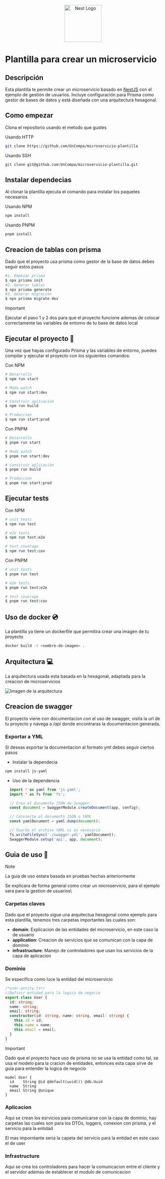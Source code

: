 <p align="center">
  <a href="http://nestjs.com/" target="blank"><img src="https://nestjs.com/img/logo-small.svg" width="120" alt="Nest Logo" /></a>
</p>

# Plantilla para crear un microservicio

## Descripción

Esta plantilla te permite crear un microservicio basado en [NestJS](https://nestjs.com/) con el ejemplo de gestión de usuarios. Incluye configuración para Prisma como gestor de bases de datos y está diseñada con una arquitectura hexagonal.

## Como empezar

Clona el repositorio usando el metodo que gustes

Usando HTTP

```bash
git clone https://github.com/UnCompa/microservicio-plantilla
```

Usando SSH

```bash
git clone git@github.com:UnCompa/microservicio-plantilla.git
```

## Instalar dependecias

Al clonar la plantilla ejecuta el comando para instalar los paquetes necesarios

Usando NPM

```bash
npm install
```

Usando PNPM

```bash
pnpm install
```

## Creacion de tablas con prisma

Dado que el proyecto usa prisma como gestor de la base de datos debes seguir estos pasos

```bash
#1. Empezar prisma
$ npx prisma init
#2. Generar tablas
$ npx prisma generate
#3. Generar migracion
$ npx prisma migrate dev
```

> [!IMPORTANT]
> Ejecutar el paso 1 y 2 dos para que el proyecto funcione ademas de colocar correctamente las variables de entorno de tu base de datos local

## Ejecutar el proyecto 🚀

Una vez que hayas configurado Prisma y las variables de entorno, puedes compilar y ejecutar el proyecto con los siguientes comandos:

Con NPM

```bash
# Desarrollo
$ npm run start

# Modo watch
$ npm run start:dev

# Construir aplicación
$ npm run build

# Produccion
$ npm run start:prod
```

Con PNPM

```bash
# Desarrollo
$ pnpm run start

# Modo watch
$ pnpm run start:dev

# Construir aplicación
$ pnpm run build

# Produccion
$ pnpm run start:prod
```

## Ejecutar tests

Con NPM

```bash
# unit tests
$ npm run test

# e2e tests
$ npm run test:e2e

# test coverage
$ npm run test:cov
```

Con PNPM

```bash
# unit tests
$ pnpm run test

# e2e tests
$ pnpm run test:e2e

# test coverage
$ pnpm run test:cov
```

## Uso de docker 💿

La plantilla ya tiene un dockerfile que permitira crear una imagen de tu proyecto

```bash
docker build -t <nombre-de-imagen> .
```

## Arquitectura 💻

La arquitectura usada esta basada en la hexagonal, adaptada para la creacion de microservicios

![Imagen de la arquitectura](https://i.postimg.cc/t4nvmtWh/Slide-16-9-3-1.png)

## Creacion de swagger

El proyecto viene con documentacion con el uso de swagger, visita la url de tu proyecto y navega a */api* donde encontraras la documentacion generada.

### Exportar a YML

Si deseas exportar la documentacion al formato yml debes seguir ciertos pasos

- Instalar la dependecia

```bash
npm install js-yaml
```

- Uso de la dependencia

```ts
  import * as yaml from 'js-yaml';
  import * as fs from 'fs';

  // Crea el documento JSON de Swagger
  const document = SwaggerModule.createDocument(app, config);

  // Convierte el documento JSON a YAML
  const yamlDocument = yaml.dump(document);

  // Guarda el archivo YAML si es necesario
  fs.writeFileSync('./swagger.yml', yamlDocument);
  SwaggerModule.setup('api', app, document);
```

## Guia de uso 🎉

> [!NOTE]
> La guia de uso estara basada en pruebas hechas anteriormente

Se explicara de forma general como crear un microservicio, para el ejemplo sera para la gestion de usuarios\

### Carpetas claves

Dado que el proyecto sigue una arquitectua hexagonal como ejemplo para esta plantilla, tenemos tres carpetas importantes las cuales son:

- **domain**: Explicacion de las entidades del microservicio, en este caso la de usuario
- **application**: Creacion de servicios que se comunican con la capa de dominio
- **infrastructure**: Manejo de controladores que usan los servicios de la capa de aplicacion

### Dominio

Se especifica como luce la entidad del microservicio

```ts
/*user.entity.ts*/
//Definir entidad para la logica de negocio
export class User {
  id: string;
  name: string;
  email: string;
  constructor(id: string, name: string, email: string) {
    this.id = id;
    this.name = name;
    this.email = email;
  }
}
```

> [!IMPORTANT]
> Dado que el proyecto hace uso de prisma no se usa la entidad como tal, se usa el modelo para la cracion de entidades, entonces esta capa sirve de guia para entender la logica de negocio

```prisma
model User {
  id    String @id @default(uuid()) @db.Uuid
  name  String
  email String @unique
}
```

### Aplicacion

Aqui se crean los esrvicios para comunicarse con la capa de dominio, hay carpetas las cuales son para los DTOs, loggers, conexion con prisma, y el servicio para la entidad

El mas imporntante seria la capeta del servicio para la entidad en este caso el de user

### Infrastructure

Aqui se crea los controladores para hacer la comunicacion entre el cliente y el servidor ademas de establecer el modulo de comunicacion
